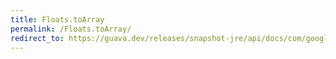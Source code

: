 ```yaml
---
title: Floats.toArray
permalink: /Floats.toArray/
redirect_to: https://guava.dev/releases/snapshot-jre/api/docs/com/google/common/primitives/Floats.html#toArray-java.util.Collection-
---
```

